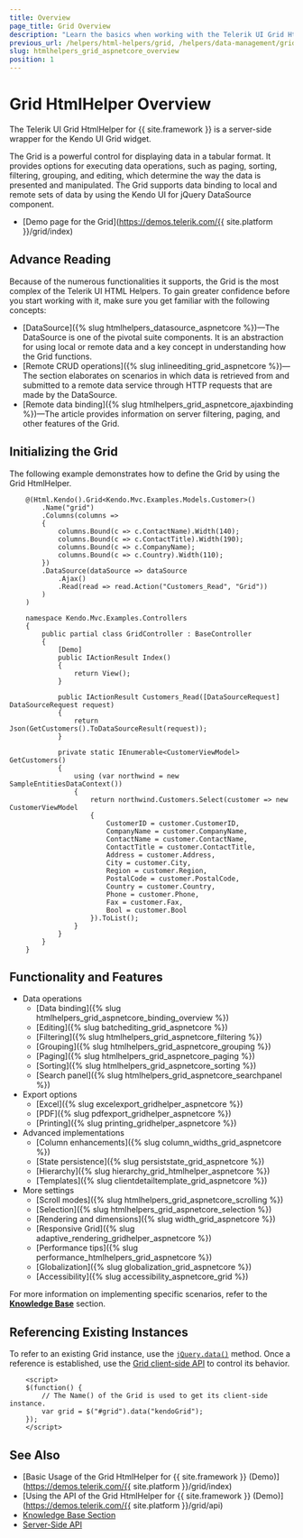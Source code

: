 ```yaml
---
title: Overview
page_title: Grid Overview
description: "Learn the basics when working with the Telerik UI Grid HtmlHelper for {{ site.framework }}."
previous_url: /helpers/html-helpers/grid, /helpers/data-management/grid/overview, /helpers/data-management/grid/configuration
slug: htmlhelpers_grid_aspnetcore_overview
position: 1
---
```


# Grid HtmlHelper Overview

The Telerik UI Grid HtmlHelper for {{ site.framework }} is a server-side wrapper for the Kendo UI Grid widget.

The Grid is a powerful control for displaying data in a tabular format. It provides options for executing data operations, such as paging, sorting, filtering, grouping, and editing, which determine the way the data is presented and manipulated. The Grid supports data binding to local and remote sets of data by using the Kendo UI for jQuery DataSource component.

* [Demo page for the Grid](https://demos.telerik.com/{{ site.platform }}/grid/index)

## Advance Reading

Because of the numerous functionalities it supports, the Grid is the most complex of the Telerik UI HTML Helpers. To gain greater confidence before you start working with it, make sure you get familiar with the following concepts:

* [DataSource]({% slug htmlhelpers_datasource_aspnetcore %})&mdash;The DataSource is one of the pivotal suite components. It is an abstraction for using local or remote data and a key concept in understanding how the Grid functions.
* [Remote CRUD operations]({% slug inlineediting_grid_aspnetcore %})&mdash;The section elaborates on scenarios in which data is retrieved from and submitted to a remote data service through HTTP requests that are made by the DataSource.
* [Remote data binding]({% slug htmlhelpers_grid_aspnetcore_ajaxbinding %})&mdash;The article provides information on server filtering, paging, and other features of the Grid.

## Initializing the Grid

The following example demonstrates how to define the Grid by using the Grid HtmlHelper.

```Razor
    @(Html.Kendo().Grid<Kendo.Mvc.Examples.Models.Customer>()
		.Name("grid")
		.Columns(columns =>
		{
			columns.Bound(c => c.ContactName).Width(140);
			columns.Bound(c => c.ContactTitle).Width(190);
			columns.Bound(c => c.CompanyName);
			columns.Bound(c => c.Country).Width(110);
		})
		.DataSource(dataSource => dataSource
			.Ajax()
			.Read(read => read.Action("Customers_Read", "Grid"))
		)
    )
```
```Controller
    namespace Kendo.Mvc.Examples.Controllers
    {
	    public partial class GridController : BaseController
        {
            [Demo]
            public IActionResult Index()
            {
                return View();
            }

		    public IActionResult Customers_Read([DataSourceRequest] DataSourceRequest request)
		    {
		    	return Json(GetCustomers().ToDataSourceResult(request));
		    }

		    private static IEnumerable<CustomerViewModel> GetCustomers()
		    {
                using (var northwind = new SampleEntitiesDataContext())
                {
                    return northwind.Customers.Select(customer => new CustomerViewModel
                    {
                        CustomerID = customer.CustomerID,
                        CompanyName = customer.CompanyName,
                        ContactName = customer.ContactName,
                        ContactTitle = customer.ContactTitle,
                        Address = customer.Address,
                        City = customer.City,
                        Region = customer.Region,
                        PostalCode = customer.PostalCode,
                        Country = customer.Country,
                        Phone = customer.Phone,
                        Fax = customer.Fax,
                        Bool = customer.Bool
                    }).ToList();
                }
		    }
        }    
    }
```

## Functionality and Features

* Data operations
    * [Data binding]({% slug htmlhelpers_grid_aspnetcore_binding_overview %})
    * [Editing]({% slug batchediting_grid_aspnetcore %})
    * [Filtering]({% slug htmlhelpers_grid_aspnetcore_filtering %})
    * [Grouping]({% slug htmlhelpers_grid_aspnetcore_grouping %})
    * [Paging]({% slug htmlhelpers_grid_aspnetcore_paging %})
    * [Sorting]({% slug htmlhelpers_grid_aspnetcore_sorting %})
    * [Search panel]({% slug htmlhelpers_grid_aspnetcore_searchpanel %})
* Export options
    * [Excel]({% slug excelexport_gridhelper_aspnetcore %})
    * [PDF]({% slug pdfexport_gridhelper_aspnetcore %})
    * [Printing]({% slug printing_gridhelper_aspnetcore %})
* Advanced implementations
    * [Column enhancements]({% slug column_widths_grid_aspnetcore %})
    * [State persistence]({% slug persiststate_grid_aspnetcore %})
    * [Hierarchy]({% slug hierarchy_grid_htmlhelper_aspnetcore %})
    * [Templates]({% slug clientdetailtemplate_grid_aspnetcore %})
* More settings
    * [Scroll modes]({% slug htmlhelpers_grid_aspnetcore_scrolling %})
    * [Selection]({% slug htmlhelpers_grid_aspnetcore_selection %})
    * [Rendering and dimensions]({% slug width_grid_aspnetcore %})
    * [Responsive Grid]({% slug adaptive_rendering_gridhelper_aspnetcore %})
    * [Performance tips]({% slug performance_htmlhelpers_grid_aspnetcore %})
    * [Globalization]({% slug globalization_grid_aspnetcore %})
    * [Accessibility]({% slug accessibility_aspnetcore_grid %})

For more information on implementing specific scenarios, refer to the [**Knowledge Base**](/knowledge-base) section.

## Referencing Existing Instances

To refer to an existing Grid instance, use the [`jQuery.data()`](https://api.jquery.com/jQuery.data/) method. Once a reference is established, use the [Grid client-side API](https://docs.telerik.com/kendo-ui/api/javascript/ui/grid) to control its behavior.

        <script>
        $(function() {
            // The Name() of the Grid is used to get its client-side instance.
            var grid = $("#grid").data("kendoGrid");
        });
        </script>

## See Also

* [Basic Usage of the Grid HtmlHelper for {{ site.framework }} (Demo)](https://demos.telerik.com/{{ site.platform }}/grid/index)
* [Using the API of the Grid HtmlHelper for {{ site.framework }} (Demo)](https://demos.telerik.com/{{ site.platform }}/grid/api)
* [Knowledge Base Section](/knowledge-base)
* [Server-Side API](/api/grid)
